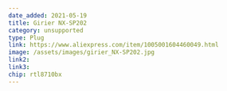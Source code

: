 ```yaml
---
date_added: 2021-05-19
title: Girier NX-SP202
category: unsupported
type: Plug
link: https://www.aliexpress.com/item/1005001604460049.html
image: /assets/images/girier_NX-SP202.jpg
link2: 
link3: 
chip: rtl8710bx
---
```

